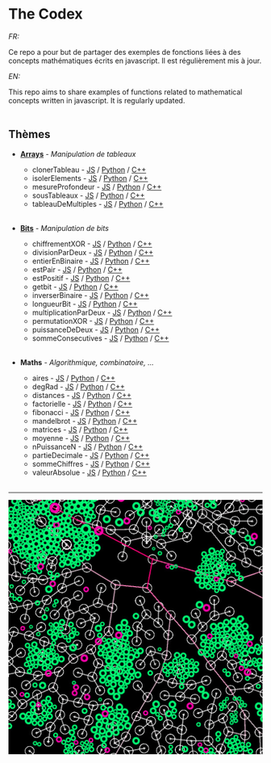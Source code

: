 # The Codex

_FR:_ 

Ce repo a pour but de partager des exemples de fonctions liées à des concepts mathématiques écrits en javascript.
Il est régulièrement mis à jour.

_EN:_

This repo aims to share examples of functions related to mathematical concepts written in javascript.
It is regularly updated.<br><br>

   ## Thèmes
  * **[Arrays](https://fr.wikipedia.org/wiki/Tableau_(structure_de_donn%C3%A9es))** - _Manipulation de tableaux_
  
    * clonerTableau - [JS](JavaScript/Arrays/clonerTableau.js) / [Python](Python/Arrays/clonerTableau.py) / [C++](CXX/)
    * isolerElements - [JS](JavaScript/Arrays/isolerElements.js) / [Python](Python/Arrays/isolerElements.py) / [C++](CXX/)
    * mesureProfondeur - [JS](JavaScript/Arrays/mesureProfondeur.js) / [Python](Python/Arrays/mesureProfondeur.py) / [C++](CXX/)
    * sousTableaux - [JS](JavaScript/Arrays/sousTableaux.js) / [Python](Python/Arrays/sousTableaux.py) / [C++](CXX/)
    * tableauDeMultiples - [JS](JavaScript/Arrays/tableauDeMultiples.js) / [Python](Python/Arrays/tableauDeMultiples.py) / [C++](CXX/)
    <br><br>

  * **[Bits](https://fr.wikipedia.org/wiki/Bit)** - _Manipulation de bits_

    * chiffrementXOR - [JS](JavaScript/Bits/chiffrementXOR.js) / [Python](Python/) / [C++](CXX/)
    * divisionParDeux - [JS](JavaScript/Bits/divisionParDeux.js) / [Python](Python/Bits/divisionParDeux.py) / [C++](CXX/)
    * entierEnBinaire - [JS](JavaScript/Bits/entierEnBinaire.js) / [Python](Python/Bits/entierEnBinaire.py) / [C++](CXX/)
    * estPair - [JS](JavaScript/Bits/estPair.js) / [Python](Python/Bits/estPair.py) / [C++](CXX/)
    * estPositif - [JS](JavaScript/Bits/estPositif.js) / [Python](Python/Bits/estPositif.py) / [C++](CXX/)
    * getbit - [JS](JavaScript/Bits/getBit.js) / [Python](Python/Bits/getBit.py) / [C++](CXX/)
    * inverserBinaire - [JS](JavaScript/Bits/inverserBinaire.js) / [Python](Python/Bits/inverserBinaire.py) / [C++](CXX/)
    * longueurBit - [JS](JavaScript/Bits/longueurBit.js) / [Python](Python/) / [C++](CXX/)
    * multiplicationParDeux - [JS](JavaScript/Bits/multiplicationParDeux.js) / [Python](Python/) / [C++](CXX/)
    * permutationXOR - [JS](JavaScript/Bits/permutationXOR.js) / [Python](Python/) / [C++](CXX/)
    * puissanceDeDeux - [JS](JavaScript/Bits/puissanceDeDeux.js) / [Python](Python/) / [C++](CXX/)
    * sommeConsecutives - [JS](JavaScript/Bits/sommeConsecutives.js) / [Python](Python/) / [C++](CXX/)
    <br><br>
    
  * **Maths** - _Algorithmique, combinatoire, ..._
  
    * aires - [JS](JavaScript/Maths/aires.js) / [Python](Python/) / [C++](CXX/)
    * degRad - [JS](JavaScript/Maths/degRad.js) / [Python](Python/) / [C++](CXX/)
    * distances - [JS](JavaScript/Maths/distances.js) / [Python](Python/) / [C++](CXX/)
    * factorielle - [JS](JavaScript/Maths/factorielle.js) / [Python](Python/) / [C++](CXX/)
    * fibonacci - [JS](JavaScript/Maths/fibonacci.js) / [Python](Python/) / [C++](CXX/)
    * mandelbrot - [JS](JavaScript/Maths/mandelbrot.js) / [Python](Python/) / [C++](CXX/)
    * matrices - [JS](JavaScript/Maths/matrices.js) / [Python](Python/) / [C++](CXX/)
    * moyenne - [JS](JavaScript/Maths/moyenne.js) / [Python](Python/) / [C++](CXX/)
    * nPuissanceN - [JS](JavaScript/Maths/nPuissanceN.js) / [Python](Python/) / [C++](CXX/)
    * partieDecimale - [JS](JavaScript/Maths/partieDecimale.js) / [Python](Python/) / [C++](CXX/)
    * sommeChiffres - [JS](JavaScript/Maths/sommeChiffres.js) / [Python](Python/) / [C++](CXX/)
    * valeurAbsolue - [JS](JavaScript/Maths/valeurAbsolue.js) / [Python](Python/) / [C++](CXX/)
    <br><br>
  ---

<p align="center"><img src="./img/thumbnail.jpg" /></p>
